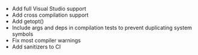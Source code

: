 - Add full Visual Studio support
- Add cross compilation support
- Add getopt()
- Include args and deps in compilation tests to prevent duplicating system
  symbols
- Fix most compiler warnings
- Add sanitizers to CI

